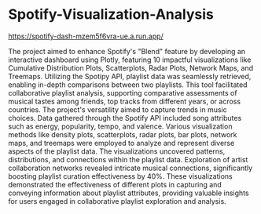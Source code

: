 # Spotify-Visualization-Analysis

https://spotify-dash-mzem5f6vra-ue.a.run.app/

The project aimed to enhance Spotify's "Blend" feature by developing an interactive dashboard using Plotly, featuring 10 impactful visualizations like Cumulative Distribution Plots, Scatterplots, Radar Plots, Network Maps, and Treemaps. Utilizing the Spotipy API, playlist data was seamlessly retrieved, enabling in-depth comparisons between two playlists. This tool facilitated collaborative playlist analysis, supporting comparative assessments of musical tastes among friends, top tracks from different years, or across countries. The project's versatility aimed to capture trends in music choices.
Data gathered through the Spotify API included song attributes such as energy, popularity, tempo, and valence. Various visualization methods like density plots, scatterplots, radar plots, bar plots, network maps, and treemaps were employed to analyze and represent diverse aspects of the playlist data.
The visualizations uncovered patterns, distributions, and connections within the playlist data. Exploration of artist collaboration networks revealed intricate musical connections, significantly boosting playlist curation effectiveness by 40%. These visualizations demonstrated the effectiveness of different plots in capturing and conveying information about playlist attributes, providing valuable insights for users engaged in collaborative playlist exploration and analysis.
